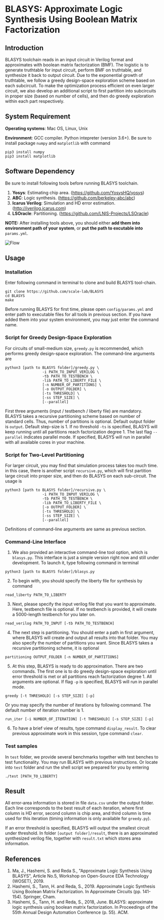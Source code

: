 # BLASYS: Approximate Logic Synthesis Using Boolean Matrix Factorization

## Introduction
BLASYS toolchain reads in an input circuit in Verilog format and approximates with boolean matrix factorization (BMF). The logistic is to generate truthtable for input circuit, perform BMF on truthtable, and synthesize it back to output circuit. Due to the exponential growth of truthtable, we follow a greedy design-space exploration scheme based on each subcircuit. To make the optimization process efficient on even larger circuit, we also develop an additional script to first partition into subcircuits in proper size (based on number of cells), and then do greedy exploration within each part respectively.


## System Requirement
**Operating systems**: Mac OS, Linux, Unix

**Environment**: GCC compiler. Python intepreter (version 3.6+). Be sure to install package ``numpy`` and ``matplotlib`` with command 
```
pip3 install numpy
pip3 install matplotlib
```

## Software Dependency
Be sure to install following tools before running BLASYS toolchain.
1. **Yosys**: Estimating chip area. (https://github.com/YosysHQ/yosys)
2. **ABC**: Logic synthesis. (https://github.com/berkeley-abc/abc)
3. **Icarus Verilog**: Simulation and HD error estimation. (http://iverilog.icarus.com)
4. **LSOracle**: Partitioning. (https://github.com/LNIS-Projects/LSOracle)

**NOTE:** After installing tools above, you should either **add them into environment path of your system**, or **put the path to excutable into** ``params.yml``.

![Flow](https://github.com/scale-lab/BLASYS/blob/master/doc/flow.png?raw=true)

## Usage
### Installation
Enter following command in terminal to clone and build BLASYS tool-chain.
```
git clone https://github.com/scale-lab/BLASYS
cd BLASYS
make
```
Before running BLASYS for first time, please open ``config/params.yml`` and enter path to executable files for all tools in previous section. If you have added them into your system environment, you may just enter the command name.

### Script for Greedy Design-Space Exploration
For circuits of small-medium size, ``greedy.py`` is recommended, which performs greedy design-space exploration. The command-line arguments are
```
python3 [path to BLASYS folder]/greedy.py \
                 -i PATH_TO_INPUT_VERILOG \
                 -tb PATH_TO_TESTBENCH \
                 -lib PATH_TO_LIBERTY_FILE \
                 [-n NUMBER_OF_PARTITIONS] \
                 [-o OUTPUT_FOLDER] \
                 [-ts THRESHOLD] \
                 [-ss STEP_SIZE] \
                 [--parallel]
```
First three arguments (input / testbench / liberty file) are mandatory. BLASYS takes a recursive partitioning scheme based on number of standard cells. Thus, number of partitions is optional. Default output folder is ``output``. Default step-size is 1. If no threshold ``-ts`` is specified, BLASYS will keep running until all partitions reach factorization degree 1. The last flag ``--parallel`` indicates parallel mode. If specified, BLASYS will run in parallel with all available cores in your machine.

### Script for Two-Level Partitioning
For larger circuit, you may find that simulation process takes too much time. in this case, there is another script ``recursive.py``, which will first partition large circuit into proper size, and then do BLASYS on each sub-circuit. The usage is
```
python3 [path to BLASYS folder]/recursive.py \
                 -i PATH_TO_INPUT_VERILOG \
                 -tb PATH_TO_TESTBENCH \
                 -lib PATH_TO_LIBERTY_FILE \
                 [-o OUTPUT_FOLDER] \
                 [-ts THRESHOLD] \
                 [-ss STEP_SIZE] \
                 [--parallel]

```
Definitions of command-line arguments are same as previous section.

### Command-Line Interface
1. We also provided an interactive command-line tool option, which is ``blasys.py``. This interface is just a simple version right now and still under development. To launch it, type following command in terminal
````
python3 [path to BLASYS folder]/blasys.py
````
2. To begin with, you should specify the liberty file for synthesis by command
````
read_liberty PATH_TO_LIBERTY
````
3. Next, please specify the input verilog file that you want to approximate. Here, testbench file is optional. If no testbench is provided, it will create a 5000-length testbench for you later on.
```
read_verilog PATH_TO_INPUT [-tb PATH_TO_TESTBENCH]
```
4. The next step is partitioning. You should enter a path in first argument, where BLASYS will create and output all results into that folder. You may also specify the number of partitions you want. Since BLASYS takes a recursive partitioning scheme, it is optional
```
partitioning OUTPUT_FOLDER [-n NUMBER_OF_PARTITIONS]
```
5. At this step, BLASYS is ready to do approximation. There are two commands. The first one is to do greedy design-space exploration until error threshold is met or all partitions reach factorization degree 1. All arguments are optional. If flag ``-p`` is specified, BLASYS will run in parallel mode.
```
greedy [-t THRESHOLD] [-s STEP_SIZE] [-p]
```
Or you may specify the number of iterations by following command. The default number of iteration number is 1.
```
run_iter [-i NUMBER_OF_ITERATION] [-t THRESHOLD] [-s STEP_SIZE] [-p]
```
6. To have a brief view of results, type command ``display_result``. To clear previous approximate work in this session, type command ``clear``.

### Test samples
In ``test`` folder, we provide several benchmarks together with test benches to test functionality. You may run BLASYS with previous instructions. Or locate into ``test`` folder and run the shell script we prepared for you by entering
```
./test [PATH_TO_LIBERTY]
```

## Result
All error-area information is stored in file ``data.csv`` under the output folder. Each line corresponds to the best result of each iteration, where first column is HD error, second column is chip area, and third column is time used for this iteration (timing information is only available for ``greedy.py``).

If an error threshold is specified, BLASYS will output the smallest circuit under threshold. In folder ``[output folder]/result``,  there is an approximated synthesized verilog file, together with ``result.txt`` which stores area information.

## References
1. Ma, J., Hashemi, S. and Reda S., "Approximate Logic Synthesis Using BLASYS", Article No.5, Workshop on Open-Source EDA Technology (WOSET), 2019.
2. Hashemi, S., Tann, H. and Reda, S., 2019. Approximate Logic Synthesis Using Boolean Matrix Factorization. In Approximate Circuits (pp. 141-154). Springer, Cham.
3. Hashemi, S., Tann, H. and Reda, S., 2018, June. BLASYS: approximate logic synthesis using boolean matrix factorization. In Proceedings of the 55th Annual Design Automation Conference (p. 55). ACM.
